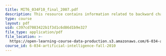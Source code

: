 ```yaml
---
title: MIT6_034F10_final_2007.pdf
description: This resource contains information related to backward chaining.
type: course
layout: pdf
uid: c397cd7083422b1f3d1c6d86d1b9e327
file_type: application/pdf
file_location: >-
  https://open-learning-course-data-production.s3.amazonaws.com/6-034-artificial-intelligence-fall-2010/c397cd7083422b1f3d1c6d86d1b9e327_MIT6_034F10_final_2007.pdf
course_id: 6-034-artificial-intelligence-fall-2010
---
```

